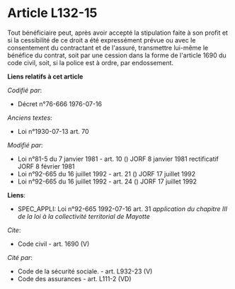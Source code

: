 # Article L132-15

Tout bénéficiaire peut, après avoir accepté la stipulation faite à son profit et si la cessibilité de ce droit a été
expressément prévue ou avec le consentement du contractant et de l'assuré, transmettre lui-même le bénéfice du contrat, soit
par une cession dans la forme de l'article 1690 du code civil, soit, si la police est à ordre, par endossement.

**Liens relatifs à cet article**

_Codifié par_:

  - Décret n°76-666 1976-07-16

_Anciens textes_:

  - Loi n°1930-07-13 art. 70

_Modifié par_:

  - Loi n°81-5 du 7 janvier 1981 - art. 10 () JORF 8 janvier 1981 rectificatif JORF 8 février 1981
  - Loi n°92-665 du 16 juillet 1992 - art. 21 () JORF 17 juillet 1992
  - Loi n°92-665 du 16 juillet 1992 - art. 24 () JORF 17 juillet 1992

**Liens**:

  - SPEC_APPLI: Loi n°92-665 1992-07-16 art. 31 *application du chapitre III de la loi à la collectivité territorial de Mayotte*

_Cite_:

  - Code civil - art. 1690 (V)

_Cité par_:

  - Code de la sécurité sociale. - art. L932-23 (V)
  - Code des assurances - art. L111-2 (VD)
